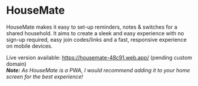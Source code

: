 # HouseMate
HouseMate makes it easy to set-up reminders, notes & switches for a shared household. It aims to create a sleek and easy experience with no sign-up required, easy join codes/links and a fast, responsive experience on mobile devices.

Live version available: https://housemate-48c91.web.app/ (pending custom domain)  
***Note:** As HouseMate is a PWA, I would recommend adding it to your home screen for the best experience!*
